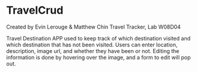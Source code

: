# TravelCrud
Created by Evin Lerouge & Matthew Chin
Travel Tracker, Lab W08D04

Travel Destination APP used to keep track of which destination visited and which destination that has not been visited. 
Users can enter location, description, image url, and whether they have been or not. 
Editing the information is done by hovering over the image, and a form to edit will pop out. 

